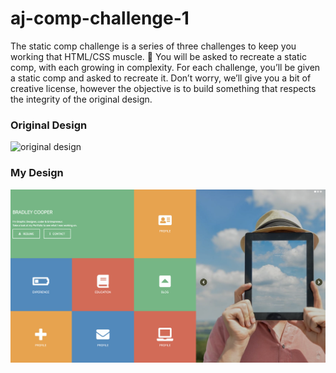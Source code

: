 # aj-comp-challenge-1

The static comp challenge is a series of three challenges to keep you working that HTML/CSS muscle. 💪 You will be asked to recreate a static comp, with each growing in complexity. For each challenge, you’ll be given a static comp and asked to recreate it. Don’t worry, we’ll give you a bit of creative license, however the objective is to build something that respects the integrity of the original design.

### Original Design
![original design](http://frontend.turing.io/assets/images/static-comp-challenge-1.jpg)

### My Design

![original design](./assets/img/aj-static-comp.png)